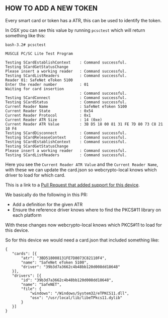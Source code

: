 ## HOW TO ADD A NEW TOKEN

Every smart card or token has a ATR, this can be used to identify the token.

In OSX you can see this value by running `pcsctest` which will return something like this:

```
bash-3.2# pcsctest

MUSCLE PC/SC Lite Test Program

Testing SCardEstablishContext    : Command successful.
Testing SCardGetStatusChange 
Please insert a working reader   : Command successful.
Testing SCardListReaders         : Command successful.
Reader 01: SafeNet eToken 5100
Enter the reader number          : 01
Waiting for card insertion         
                                 : Command successful.
Testing SCardConnect             : Command successful.
Testing SCardStatus              : Command successful.
Current Reader Name              : SafeNet eToken 5100
Current Reader State             : 0x54
Current Reader Protocol          : 0x1
Current Reader ATR Size          : 14 (0xe)
Current Reader ATR Value         : 3B D5 18 00 81 31 FE 7D 80 73 C8 21 10 F4 
Testing SCardDisconnect          : Command successful.
Testing SCardReleaseContext      : Command successful.
Testing SCardEstablishContext    : Command successful.
Testing SCardGetStatusChange 
Please insert a working reader   : Command successful.
Testing SCardListReaders         : Command successful.

```

Here you see the `Current Reader ATR Value` and the `Current Reader Name`, with these we can update the card.json so webcrypto-local knows which driver to load for which card.

This is a link to a [Pull Request that added support for this device](https://github.com/PeculiarVentures/webcrypto-local/commit/02e272b8e3efa64b96de8c841884dd97d55960b4).

We basically do the following in this PR:
- Add a definition for the given ATR
- Ensure the reference driver knows where to find the PKCS#11 library on each platform
  
 With these changes now webcrypto-local knows which PKCS#11 to load for this device.
 
 So for this device we would need a card.json that included something like:
 
 ```
 {
	"cards": [{
		"atr": "3BD518008131FE7D8073C82110F4",
		"name": "SafeNet eToken 5100",
		"driver": "39b3d7a3662c4b48bb120d008dd18648"
	}],
	"drivers": [{
		"id": "39b3d7a3662c4b48bb120d008dd18648",
		"name": "SafeNET",
		"file": {
			"windows": "/Windows/System32/eTPKCS11.dll",
			"osx": "/usr/local/lib/libeTPkcs11.dylib"
		}
	}]
}
```
